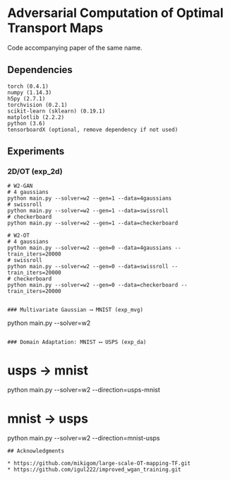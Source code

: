 # Adversarial Computation of Optimal Transport Maps

Code accompanying paper of the same name.

## Dependencies

```
torch (0.4.1)
numpy (1.14.3)
h5py (2.7.1)
torchvision (0.2.1)
scikit-learn (sklearn) (0.19.1)
matplotlib (2.2.2)
python (3.6)
tensorboardX (optional, remove dependency if not used)
```

## Experiments

### 2D/OT (exp_2d)

```
# W2-GAN
# 4 gaussians
python main.py --solver=w2 --gen=1 --data=4gaussians
# swissroll
python main.py --solver=w2 --gen=1 --data=swissroll
# checkerboard
python main.py --solver=w2 --gen=1 --data=checkerboard

# W2-OT
# 4 gaussians
python main.py --solver=w2 --gen=0 --data=4gaussians --train_iters=20000
# swissroll
python main.py --solver=w2 --gen=0 --data=swissroll --train_iters=20000
# checkerboard
python main.py --solver=w2 --gen=0 --data=checkerboard --train_iters=20000
```

```

### Multivariate Gaussian ⟶ MNIST (exp_mvg)

```
python main.py --solver=w2
```

### Domain Adaptation: MNIST ⟷ USPS (exp_da)

```
# usps -> mnist
python main.py --solver=w2 --direction=usps-mnist
# mnist -> usps
python main.py --solver=w2 --direction=mnist-usps
```
## Acknowledgments

* https://github.com/mikigom/large-scale-OT-mapping-TF.git
* https://github.com/igul222/improved_wgan_training.git
